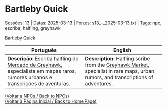 
# Bartleby Quick

Sessões: 13 | Datas: 2025-03-13 | Fontes: s13_-_2025-03-13.txt | Tags: npc, escriba, halfling, greyhawk

[Bartleby Quick](bartleby_quick.png)

| Português | English |
|-----------|---------|
| **Descrição:** Escriba halfling do [Mercado de Greyhawk](mercado_de_greyhawk.md), especialista em mapas raros, rumores urbanos e transcrições de aventuras. | **Description:** Halfling scribe from the [Greyhawk Market](mercado_de_greyhawk.md), specialist in rare maps, urban rumors, and transcriptions of adventures. |

[(Voltar a NPCs / Back to NPCs)](npcs.md)  
[(Voltar à Página Inicial / Back to Home Page)](index.md)

